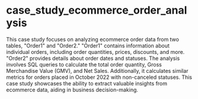 # case_study_ecommerce_order_analysis
This case study focuses on analyzing ecommerce order data from two tables, "Order1" and "Order2." "Order1" contains information about individual orders, including order quantities, prices, discounts, and more. "Order2" provides details about order dates and statuses. The analysis involves SQL queries to calculate the total order quantity, Gross Merchandise Value (GMV), and Net Sales. Additionally, it calculates similar metrics for orders placed in October 2022 with non-canceled statuses. This case study showcases the ability to extract valuable insights from ecommerce data, aiding in business decision-making.
